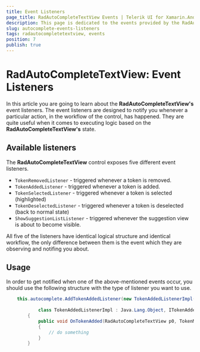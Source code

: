 ```yaml
---
title: Event Listeners
page_title: RadAutoCompleteTextView Events | Telerik UI for Xamarin.Android Documentation
description: This page is dedicated to the events provided by the RadAutoCompleteTextView.
slug: autocomplete-events-listeners
tags: radautocompletetextview, events
position: 7
publish: true
---
```


# RadAutoCompleteTextView: Event Listeners
In this article you are going to learn about the **RadAutoCompleteTextView's** event listeners.
The event listeners are designed to notify you whenever a particular action, in the workflow of the control, has happened. They are quite useful when it comes to executing logic based on the **RadAutoCompleteTextView's** state. 

## Available listeners
The **RadAutoCompleteTextView** control exposes five different event listeners.

* `TokenRemovedListener` - triggered whenever a token is removed.
* `TokenAddedListener` - triggered whenever a token is added.
* `TokenSelectedListener` - triggered whenever a token is selected (highlighted)
* `TokenDeselectedListener` - triggered whenever a token is deselected (back to normal state)
* `ShowSuggestionListListener` - triggered whenever the suggestion view is about to become visible.

All five of the listeners have identical logical structure and identical workflow, the only difference between them is the event which they are observing and notifing you about. 


## Usage
In order to get notified when one of the above-mentioned events occur, you should use the following structure with the type of listener you want to use.


```C#
	this.autocomplete.AddTokenAddedListener(new TokenAddedListenerImpl());
	
			class TokenAddedListenerImpl : Java.Lang.Object, ITokenAddedListener
		{
			public void OnTokenAdded(RadAutoCompleteTextView p0, TokenModel p1)
			{
				// do something
			}
		}
```





